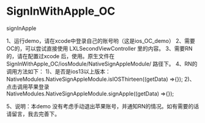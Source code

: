 # SignInWithApple_OC
signInApple

1、运行demo，请在xcode中登录自己的账号哟（这是ios_OC_demo）
2、需要OC的，可以尝试直接使用 LXLSecondViewController 里的内容。
3、需要RN的，请在配置过xcode 后，使用。原生文件在 SignInWithApple_OC/iosModule/NativeSignAppleModule/ 路径下。
4、RN的调用方法如下：
    1)、是否是ios13以上版本：NativeModules.NativeSignAppleModule.isIOSThirteen((getData) =>{});
    2)、点击调用苹果登录 NativeModules.NativeSignAppleModule.signApple((getData) =>{});
    
5、说明：本demo 没有考虑手动退出苹果账号，并通知RN的情况。如有需要的话请留言，我去完善下。
